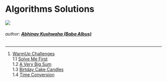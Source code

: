 # Algorithms Solutions 
![](https://hrcdn.net/hackerrank/assets/brand/h_mark_sm-9c05999c62674028552f4e813728e591.svg)
###### author: [**Abhinav Kushwaha (Baba Albus)**](http://babaalbus.com/ "http://babaalbus.com/")
---
1. [WarmUp Challenges](https://github.com/Abhi9935/HackerRank/tree/master/Algorithms/Warmup)  
         1.1 [Solve Me First](https://github.com/Abhi9935/HackerRank/blob/master/Algorithms/Warmup/Solve_Me_First.java)</br>
         1.2 [A Very Big Sum](https://github.com/Abhi9935/HackerRank/blob/master/Algorithms/Warmup/A_VeryBigSum.java)</br>
         1.3 [Birtday Cake Candles](https://github.com/Abhi9935/HackerRank/blob/master/Algorithms/Warmup/BirthdayCakeCandles.java)</br>
         1.4 [Time Conversion](https://github.com/Abhi9935/HackerRank/tree/master/Algorithms/Warmup/Time%20Conversion)

